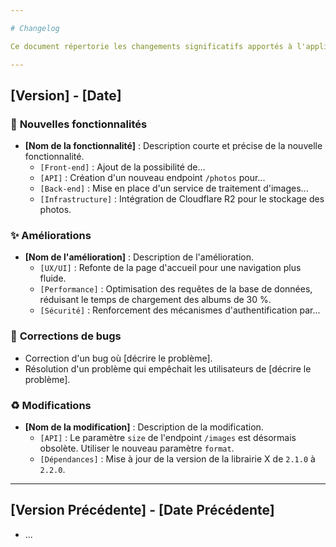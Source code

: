 ```yaml
---

# Changelog

Ce document répertorie les changements significatifs apportés à l'application. La numérotation des versions suit le standard [Semantic Versioning](https://semver.org/lang/fr/).

---
```


## [Version] - [Date]

### 🚀 **Nouvelles fonctionnalités**
* **[Nom de la fonctionnalité]** : Description courte et précise de la nouvelle fonctionnalité.
    * `[Front-end]` : Ajout de la possibilité de...
    * `[API]` : Création d'un nouveau endpoint `/photos` pour...
    * `[Back-end]` : Mise en place d'un service de traitement d'images...
    * `[Infrastructure]` : Intégration de Cloudflare R2 pour le stockage des photos.

### ✨ **Améliorations**
* **[Nom de l'amélioration]** : Description de l'amélioration.
    * `[UX/UI]` : Refonte de la page d'accueil pour une navigation plus fluide.
    * `[Performance]` : Optimisation des requêtes de la base de données, réduisant le temps de chargement des albums de 30 %.
    * `[Sécurité]` : Renforcement des mécanismes d'authentification par...

### 🐛 **Corrections de bugs**
* Correction d'un bug où [décrire le problème].
* Résolution d'un problème qui empêchait les utilisateurs de [décrire le problème].

### ♻️ **Modifications**
* **[Nom de la modification]** : Description de la modification.
    * `[API]` : Le paramètre `size` de l'endpoint `/images` est désormais obsolète. Utiliser le nouveau paramètre `format`.
    * `[Dépendances]` : Mise à jour de la version de la librairie X de `2.1.0` à `2.2.0`.

---

## [Version Précédente] - [Date Précédente]

* ...